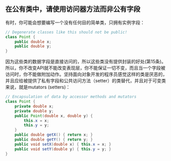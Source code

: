 ## 在公有类中，请使用访问器方法而非公有字段

有时，你可能会想要编写一个没有任何目的简单类，只拥有实例字段：

```java
// Degenerate classes like this should not be public!
class Point {
    public double x;
    public double y;
}
```

因为这些类的数据字段是直接访问的，所以这些类没有提供封装的好处(第15条)。所以，你不改变API就不能改变表现层，你不能保证一切不变，而且当一个字段被访问时，你不能做附加动作。坚持面向对象开发的程序员感觉这样的类是厌恶的，并且应给被提供了私有字段和公共访问方法（setter）的类替代，并且对于可变类来说，就是mutators (setters)：

```java
// Encapsulation of data by accessor methods and mutators
class Point {
    private double x;
    private double y;
    public Point(double x, double y) {
        this.x = x;
        this.y = y;
    }
    public double getX() { return x; }
    public double getY() { return y; }
    public void setX(double x) { this.x = x; }
    public void setY(double y) { this.y = y; }
}
```

